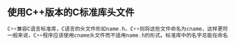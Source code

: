 ## 使用C++版本的C标准库头文件
```c++
C++兼容C语言标准库，C语言的头文件形如name.h，C++则将这些文件命名为cname，这样更符合C++语言的要求。
一般来说，C++程序应该使用cname头文件而不适用name.h的形式。标准库中的名字总能在命名空间std中找到。
```